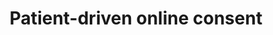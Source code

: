 ---
about: "Currently, obtaining consent for treatment and procedures is largely paper-based.\
  \ Typically, a patient will sign a paper consent form after a verbal discussion\
  \ with a clinician. OpenEHR has an archetype named \"Informed Consent\". The project\
  \ aims to build a simple web-based interface to allow \nclinicians to build structured\
  \ consent forms for procedures, trials or activities that patients can read, review\
  \ and attest (consent to). The digital record of consent is then added to the clinical\
  \ record."
hackday: 21-birmingham
summary: Improve the process for obtaining "informed consent" from patients
team:
- Grant Forrest
- Rhidian Bramley
- Nathan Kershaw
title: Patient-driven online consent
---
